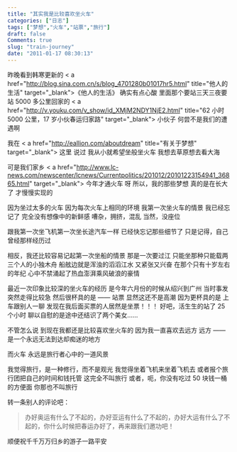```yaml
---
title: "其实我是比较喜欢坐火车"
categories: ["日志"]
tags: ["梦想","火车","站票","旅行"]
draft: false
Comments: true
slug: "train-journey"
date: "2011-01-17 08:30:13"
---
```


昨晚看到韩寒更新的 < a href="http://blog.sina.com.cn/s/blog_4701280b01017hr5.html" title="他人的生活" target="_blank">《他人的生活》</a>
确实有点心酸
里面那个要站三天三夜要站 5000 多公里回家的 < a href="http://v.youku.com/v_show/id_XMjM2NDY1NjE2.html" title="62 小时 5000 公里，17 岁小伙春运归家路" target="_blank"> 小伙子 </a>
何尝不是我们的遭遇啊

我在 < a href="http://eallion.com/aboutdream" title="有关于梦想" target="_blank"> 这里 </a > 说过
我从小就希望坐般坐火车
我想去草原想去看大海

可是我们家乡 < a href="http://www.lc-news.com/newscenter/lcnews/Currentpolitics/201012/20101223154941_36865.html" target="_blank"> 今年才通火车 </a > 呀
所以，我的那些梦想
真的是在长大了
才慢慢实现的

因为坐过太多的火车
因为每次火车上相同的环境
我第一次坐火车的情景
我已经忘记了
完全没有想像中的新鲜感
嘈杂，拥挤，混乱
当然，没座位

跟我第一次坐飞机第一次坐长途汽车一样
已经快忘记那些细节了
只是记得，自己曾经那样经历过

相反，我还比较容易记起第一次坐船的情景
那是一次要过江
只能坐那种只能载两三个人的小独木舟
船舷边就是浑浊的滔滔江水
又紧张又兴奋
在那个只有十岁左右的年纪
心中不禁涌起了热血澎湃乘风破浪的豪情

最近一次印象比较深的坐火车的经历
是今年六月份的时候从绍兴到广州
当时事发突然走得比较急
然后很杯具的是 —— 站票
显然这还不是高潮
因为更杯具的是
上车跟别人一聊
发现在我后面买票的人居然是坐票！！！
好吧，活生生的站了 25 个小时
聊以自慰的是途中还结识了两个美女……

不管怎么说
到现在我都还是比较喜欢坐火车的
因为我一直喜欢去远方
远方 —— 是一个永远无法到达却痴迷的地方

而火车
永远是旅行者心中的一道风景

我觉得旅行，是一种修行，而不是观光
我觉得坐着飞机来坐着飞机去
或者报个旅行团把自己的时间和钱托管
这完全不叫旅行
或者，呃，你没有吃过 50 块钱一桶的方便面
你那也不叫旅行

转一条别人的评论吧：
<blockquote > 办好奥运有什么了不起的，办好亚运有什么了不起的，办好大运有什么了不起的，你什么时候把春运办好了，再来跟我们邀功吧！</blockquote>
顺便祝千千万万归乡的游子一路平安

